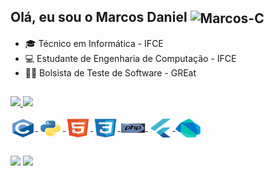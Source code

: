 ## Olá, eu sou o Marcos Daniel  <img align="center" alt="Marcos-C" height="30" width="40" src="https://raw.githubusercontent.com/iampavangandhi/iampavangandhi/master/gifs/Hi.gif">

<!-- - 📚 Atualmente estou estudando Flutter  -->
- 🎓 Técnico em Informática - IFCE 
- 💻 Estudante de Engenharia de Computação - IFCE
- 👨‍💻 Bolsista de Teste de Software - GREat

##
  <div>
    <a href="https://github.com/Marcos-111201">
    <img height="180em" src="https://github-readme-stats.vercel.app/api?username=Marcos-111201&show_icons=true&theme=tokyonight&include_all_commits=true&count_private=true"/>
    <img height="180em" src="https://github-readme-stats.vercel.app/api/top-langs/?username=Marcos-111201&layout=compact&langs_count=7&theme=tokyonight"/>
  </div>

  <div style="display: inline_block"><br>
    <img align="center" alt="Marcos-C" height="30" width="40" src="https://raw.githubusercontent.com/devicons/devicon/master/icons/c/c-original.svg">
    <img align="center" alt="Marcos-Python" height="30" width="40" src="https://raw.githubusercontent.com/devicons/devicon/master/icons/python/python-original.svg">
    <img align="center" alt="Marcos-HTML" height="30" width="40" src="https://raw.githubusercontent.com/devicons/devicon/master/icons/html5/html5-original.svg">
    <img align="center" alt="Marcos-CSS" height="30" width="40" src="https://raw.githubusercontent.com/devicons/devicon/master/icons/css3/css3-original.svg">
    <img align="center" alt="Marcos-PHP" height="30" width="40" src="https://raw.githubusercontent.com/devicons/devicon/master/icons/php/php-original.svg">
    <img align="center" alt="Marcos-Flutter" height="30" width="40" src="https://raw.githubusercontent.com/devicons/devicon/master/icons/flutter/flutter-original.svg">
    <img align="center" alt="Marcos-Dart" height="30" width="40" src="https://raw.githubusercontent.com/devicons/devicon/master/icons/dart/dart-original.svg">
  </div>

##
<!-- ## Contatos -->
  <div> 
    <a href = "mailto:marcosdaniel2001@gmail.com"><img src="https://img.shields.io/badge/Gmail-D14836?style=for-the-badge&logo=gmail&logoColor=white" target="_blank"></a>
    <a href="https://www.linkedin.com/in/marcos-daniel1/" target="_blank"><img src="https://img.shields.io/badge/-LinkedIn-%230077B5?style=for-the-badge&logo=linkedin&logoColor=white" target="_blank"></a> 
    <!--   ![Snake animation](https://github.com/Marcos-111201/Marcos-111201/blob/output/github-contribution-grid-snake.svg) -->
  </div>
